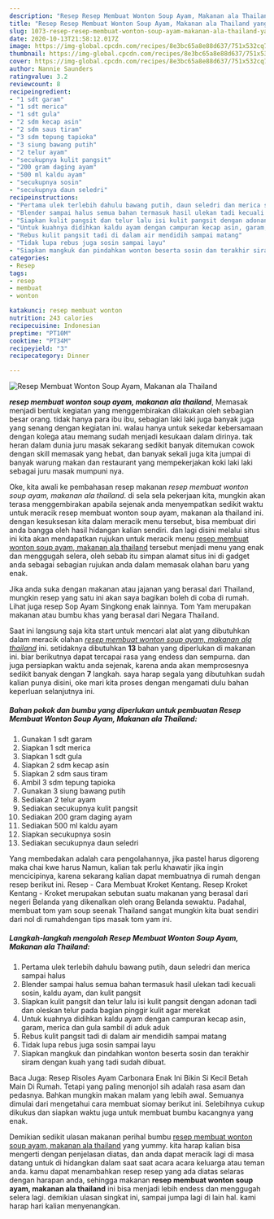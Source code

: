 ```yaml
---
description: "Resep Resep Membuat Wonton Soup Ayam, Makanan ala Thailand yang simpel"
title: "Resep Resep Membuat Wonton Soup Ayam, Makanan ala Thailand yang simpel"
slug: 1073-resep-resep-membuat-wonton-soup-ayam-makanan-ala-thailand-yang-simpel
date: 2020-10-13T21:58:12.017Z
image: https://img-global.cpcdn.com/recipes/8e3bc65a8e88d637/751x532cq70/resep-membuat-wonton-soup-ayam-makanan-ala-thailand-foto-resep-utama.jpg
thumbnail: https://img-global.cpcdn.com/recipes/8e3bc65a8e88d637/751x532cq70/resep-membuat-wonton-soup-ayam-makanan-ala-thailand-foto-resep-utama.jpg
cover: https://img-global.cpcdn.com/recipes/8e3bc65a8e88d637/751x532cq70/resep-membuat-wonton-soup-ayam-makanan-ala-thailand-foto-resep-utama.jpg
author: Nannie Saunders
ratingvalue: 3.2
reviewcount: 8
recipeingredient:
- "1 sdt garam"
- "1 sdt merica"
- "1 sdt gula"
- "2 sdm kecap asin"
- "2 sdm saus tiram"
- "3 sdm tepung tapioka"
- "3 siung bawang putih"
- "2 telur ayam"
- "secukupnya kulit pangsit"
- "200 gram daging ayam"
- "500 ml kaldu ayam"
- "secukupnya sosin"
- "secukupnya daun seledri"
recipeinstructions:
- "Pertama ulek terlebih dahulu bawang putih, daun seledri dan merica sampai halus"
- "Blender sampai halus semua bahan termasuk hasil ulekan tadi kecuali sosin, kaldu ayam, dan kulit pangsit"
- "Siapkan kulit pangsit dan telur lalu isi kulit pangsit dengan adonan tadi dan oleskan telur pada bagian pinggir kulit agar merekat"
- "Untuk kuahnya didihkan kaldu ayam dengan campuran kecap asin, garam, merica dan gula sambil di aduk aduk"
- "Rebus kulit pangsit tadi di dalam air mendidih sampai matang"
- "Tidak lupa rebus juga sosin sampai layu"
- "Siapkan mangkuk dan pindahkan wonton beserta sosin dan terakhir siram dengan kuah yang tadi sudah dibuat."
categories:
- Resep
tags:
- resep
- membuat
- wonton

katakunci: resep membuat wonton 
nutrition: 243 calories
recipecuisine: Indonesian
preptime: "PT10M"
cooktime: "PT34M"
recipeyield: "3"
recipecategory: Dinner

---
```



![Resep Membuat Wonton Soup Ayam, Makanan ala Thailand](https://img-global.cpcdn.com/recipes/8e3bc65a8e88d637/751x532cq70/resep-membuat-wonton-soup-ayam-makanan-ala-thailand-foto-resep-utama.jpg)

<b><i>resep membuat wonton soup ayam, makanan ala thailand</i></b>, Memasak menjadi bentuk kegiatan yang menggembirakan dilakukan oleh sebagian besar orang. tidak hanya para ibu ibu, sebagian laki laki juga banyak juga yang senang dengan kegiatan ini. walau hanya untuk sekedar kebersamaan dengan kolega atau memang sudah menjadi kesukaan dalam dirinya. tak heran dalam dunia juru masak sekarang sedikit banyak ditemukan cowok dengan skill memasak yang hebat, dan banyak sekali juga kita jumpai di banyak warung makan dan restaurant yang mempekerjakan koki laki laki sebagai juru masak mumpuni nya.

Oke, kita awali ke pembahasan resep makanan <i>resep membuat wonton soup ayam, makanan ala thailand</i>. di sela sela pekerjaan kita, mungkin akan terasa menggembirakan apabila sejenak anda menyempatkan sedikit waktu untuk meracik resep membuat wonton soup ayam, makanan ala thailand ini. dengan kesuksesan kita dalam meracik menu tersebut, bisa membuat diri anda bangga oleh hasil hidangan kalian sendiri. dan lagi disini melalui situs ini kita akan mendapatkan rujukan untuk meracik menu <u>resep membuat wonton soup ayam, makanan ala thailand</u> tersebut menjadi menu yang enak dan menggugah selera, oleh sebab itu simpan alamat situs ini di gadget anda sebagai sebagian rujukan anda dalam memasak olahan baru yang enak.

Jika anda suka dengan makanan atau jajanan yang berasal dari Thailand, mungkin resep yang satu ini akan saya bagikan boleh di coba di rumah. Lihat juga resep Sop Ayam Singkong enak lainnya. Tom Yam merupakan makanan atau bumbu khas yang berasal dari Negara Thailand.


Saat ini langsung saja kita start untuk mencari alat alat yang dibutuhkan dalam meracik olahan <u><i>resep membuat wonton soup ayam, makanan ala thailand</i></u> ini. setidaknya dibutuhkan <b>13</b> bahan yang diperlukan di makanan ini. biar berikutnya dapat tercapai rasa yang endess dan sempurna. dan juga persiapkan waktu anda sejenak, karena anda akan memprosesnya sedikit banyak dengan <b>7</b> langkah. saya harap segala yang dibutuhkan sudah kalian punya disini, oke mari kita proses dengan mengamati dulu bahan keperluan selanjutnya ini.

<!--inarticleads1-->

##### Bahan pokok dan bumbu yang diperlukan untuk pembuatan Resep Membuat Wonton Soup Ayam, Makanan ala Thailand:

1. Gunakan 1 sdt garam
1. Siapkan 1 sdt merica
1. Siapkan 1 sdt gula
1. Siapkan 2 sdm kecap asin
1. Siapkan 2 sdm saus tiram
1. Ambil 3 sdm tepung tapioka
1. Gunakan 3 siung bawang putih
1. Sediakan 2 telur ayam
1. Sediakan secukupnya kulit pangsit
1. Sediakan 200 gram daging ayam
1. Sediakan 500 ml kaldu ayam
1. Siapkan secukupnya sosin
1. Sediakan secukupnya daun seledri


Yang membedakan adalah cara pengolahannya, jika pastel harus digoreng maka chai kwe harus Namun, kalian tak perlu khawatir jika ingin mencicipinya, karena sekarang kalian dapat membuatnya di rumah dengan resep berikut ini. Resep - Cara Membuat Kroket Kentang. Resep Kroket Kentang - Kroket merupakan sebutan suatu makanan yang berasal dari negeri Belanda yang dikenalkan oleh orang Belanda sewaktu. Padahal, membuat tom yam soup seenak Thailand sangat mungkin kita buat sendiri dari nol di rumahdengan tips masak tom yam ini. 

<!--inarticleads2-->

##### Langkah-langkah mengolah Resep Membuat Wonton Soup Ayam, Makanan ala Thailand:

1. Pertama ulek terlebih dahulu bawang putih, daun seledri dan merica sampai halus
1. Blender sampai halus semua bahan termasuk hasil ulekan tadi kecuali sosin, kaldu ayam, dan kulit pangsit
1. Siapkan kulit pangsit dan telur lalu isi kulit pangsit dengan adonan tadi dan oleskan telur pada bagian pinggir kulit agar merekat
1. Untuk kuahnya didihkan kaldu ayam dengan campuran kecap asin, garam, merica dan gula sambil di aduk aduk
1. Rebus kulit pangsit tadi di dalam air mendidih sampai matang
1. Tidak lupa rebus juga sosin sampai layu
1. Siapkan mangkuk dan pindahkan wonton beserta sosin dan terakhir siram dengan kuah yang tadi sudah dibuat.


Baca Juga: Resep Risoles Ayam Carbonara Enak Ini Bikin Si Kecil Betah Main Di Rumah. Tetapi yang paling menonjol sih adalah rasa asam dan pedasnya. Bahkan mungkin makan malam yang lebih awal. Semuanya dimulai dari mengetahui cara membuat siomay berikut ini. Selebihnya cukup dikukus dan siapkan waktu juga untuk membuat bumbu kacangnya yang enak. 

Demikian sedikit ulasan makanan perihal bumbu <u>resep membuat wonton soup ayam, makanan ala thailand</u> yang yummy. kita harap kalian bisa mengerti dengan penjelasan diatas, dan anda dapat meracik lagi di masa datang untuk di hidangkan dalam saat saat acara acara keluarga atau teman anda. kamu dapat menambahkan resep resep yang ada diatas selaras dengan harapan anda, sehingga makanan <b>resep membuat wonton soup ayam, makanan ala thailand</b> ini bisa menjadi lebih endess dan menggugah selera lagi. demikian ulasan singkat ini, sampai jumpa lagi di lain hal. kami harap hari kalian menyenangkan.
